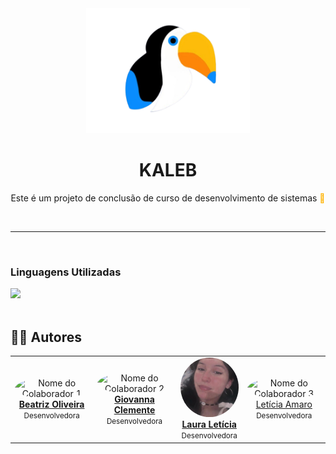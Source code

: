

<div align="center">
<img src="img/WhatsApp_Image_2025-01-24_at_21.13.30__1_-removebg-preview.png" alt="logo"  height="200px">
<h1 align="center" text="times">KALEB</h1>


<p>Este é um projeto de conclusão de curso de desenvolvimento de sistemas<span style="color:#ffb301"> 🦜</span></p></div>
  <br>

    
 <hr><br>
<h3  >Linguagens Utilizadas</h3>
  <a href="https://skillicons.dev">
    <img src="https://skillicons.dev/icons?i=html,css,javascript" />
  </a>
<br>
<br>
<h2 >🧑‍💻 Autores</h2>
<table>
  <tr>
    <td align="center">
    <img src="https://github.com/beaxx.png" width="100px;" style="border-radius:50%;" alt="Nome do Colaborador 1"/>
      <br /><a href="https://github.com/beaxx"><b>Beatriz Oliveira</b></a>
      <br /><small>Desenvolvedora</small>
    </td>
    <td align="center">
      <img src="https://github.com/Gigiovh.png" width="100px;" style="border-radius:50%;" alt="Nome do Colaborador 2"/>
      <br /><a href="https://github.com/Gigiovh"><b>Giovanna Clemente</b></a>
      <br /><small>Desenvolvedora</small>
    </td>
       <td align="center">
      <img src="https://github.com/Julia-Khristina/EscapEtec/blob/main/readme/11.png" width="100px;" style="border-radius:50%;" alt="Nome do Colaborador 3"/>
      <br /><a href="https://github.com/Lale-Araujo"><b>Laura Letícia</b></a>
      <br /><small>Desenvolvedora</small>
    </td>
    <td align="center">
      <img src="https://github.com/leticiaamaro.png" width="100px;" style="border-radius:50%;" alt="Nome do Colaborador 3"/>
      <br /><a href="https://github.com/leticiaamaro">Letícia Amaro</b></a>
      <br /><small>Desenvolvedora</small>
    </td>
  </tr>
</table>
  
</ul>
   
  </tr>
</table>

